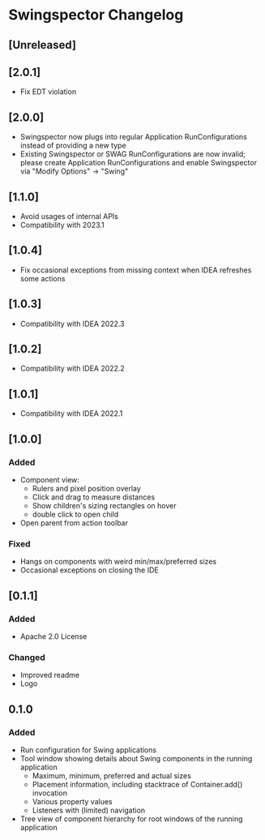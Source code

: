 <!-- Keep a Changelog guide -> https://keepachangelog.com -->

# Swingspector Changelog

## [Unreleased]

## [2.0.1]
- Fix EDT violation

## [2.0.0]
- Swingspector now plugs into regular Application RunConfigurations instead of providing a new type
- Existing Swingspector or SWAG RunConfigurations are now invalid; please create Application RunConfigurations
  and enable Swingspector via "Modify Options" -> "Swing"

## [1.1.0]
- Avoid usages of internal APIs
- Compatibility with 2023.1

## [1.0.4]
- Fix occasional exceptions from missing context when IDEA refreshes some actions

## [1.0.3]
- Compatibility with IDEA 2022.3

## [1.0.2]
- Compatibility with IDEA 2022.2

## [1.0.1]
- Compatibility with IDEA 2022.1

## [1.0.0]
### Added
- Component view:
    - Rulers and pixel position overlay
    - Click and drag to measure distances
    - Show children's sizing rectangles on hover
    - double click to open child
- Open parent from action toolbar

### Fixed
- Hangs on components with weird min/max/preferred sizes
- Occasional exceptions on closing the IDE

## [0.1.1]
### Added
- Apache 2.0 License

### Changed
- Improved readme
- Logo

## 0.1.0
### Added
- Run configuration for Swing applications
- Tool window showing details about Swing components in the running application
    - Maximum, minimum, preferred and actual sizes
    - Placement information, including stacktrace of Container.add() invocation
    - Various property values
    - Listeners with (limited) navigation
- Tree view of component hierarchy for root windows of the running application